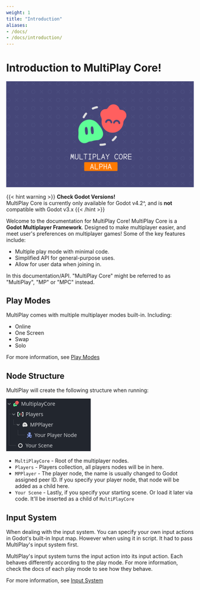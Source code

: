 ```yaml
---
weight: 1
title: "Introduction"
aliases:
- /docs/
- /docs/introduction/
---
```


# Introduction to MultiPlay Core!

![Banner](assets/banner.png)

{{< hint warning >}}
**Check Godot Versions!**  
MultiPlay Core is currently only available for Godot v4.2^, and is __not__ compatible with Godot v3.x
{{< /hint >}}


Welcome to the documentation for MultiPlay Core! MultiPlay Core is a **Godot Multiplayer Framework**. Designed to make multiplayer easier, and meet user's preferences on multiplayer games! Some of the key features include:

- Multiple play mode with minimal code.
- Simplified API for general-purpose uses.
- Allow for user data when joining in. 

In this documentation/API. "MultiPlay Core" might be referred to as "MultiPlay", "MP" or "MPC" instead.

## Play Modes
MultiPlay comes with multiple multiplayer modes built-in. Including:
- Online
- One Screen
- Swap
- Solo

For more information, see [Play Modes](../mode-system) 


## Node Structure

MultiPlay will create the following structure when running:

![node-structure.png](assets/node-structure.png)

- `MultiPlayCore` - Root of the multiplayer nodes.
- `Players` - Players collection, all players nodes will be in here.
- `MPPlayer` - The player node, the name is usually changed to Godot assigned peer ID. If you specify your player node, that node will be added as a child here. 
- `Your Scene` - Lastly, if you specify your starting scene. Or load it later via code. It'll be inserted as a child of `MultiPlayCore`

## Input System

When dealing with the input system. You can specify your own input actions in Godot's built-in Input map. However when using it in script. It had to pass MultiPlay's input system first.

MultiPlay's input system turns the input action into its input action. Each behaves differently according to the play mode. For more information, check the docs of each play mode to see how they behave.

For more information, see [Input System](../input-system) 
